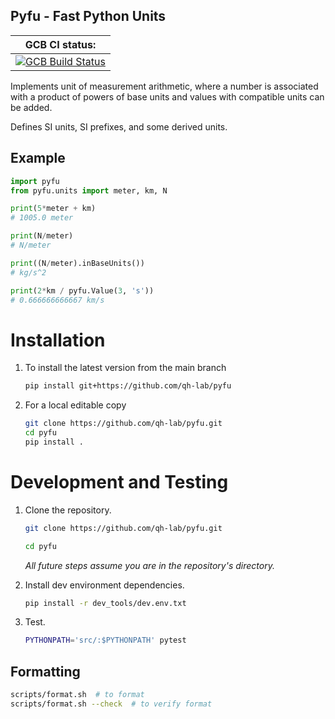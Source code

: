 ## Pyfu - Fast Python Units

| GCB CI status: |
| ---------- |
| [![GCB Build Status](https://storage.googleapis.com/qh-build-badges/builds/pyfu/branches/master.svg)](https://pantheon.corp.google.com/cloud-build/builds?project=qh-build&query=trigger_id%3D%22736396b1-c130-4936-adf5-cd9c7be2b492%22) |

Implements unit of measurement arithmetic, where a number is associated with a product of powers of base units and values with compatible units can be added.

Defines SI units, SI prefixes, and some derived units.

## Example

```python
import pyfu
from pyfu.units import meter, km, N

print(5*meter + km)
# 1005.0 meter

print(N/meter)
# N/meter

print((N/meter).inBaseUnits())
# kg/s^2

print(2*km / pyfu.Value(3, 's'))
# 0.666666666667 km/s
```

# Installation

1. To install the latest version from the main branch

    ```bash
    pip install git+https://github.com/qh-lab/pyfu
    ```

1. For a local editable copy

    ```bash
    git clone https://github.com/qh-lab/pyfu.git    
    cd pyfu
    pip install .
    ```

# Development and Testing

1. Clone the repository.

    ```bash
    git clone https://github.com/qh-lab/pyfu.git

    cd pyfu
    ```

    *All future steps assume you are in the repository's directory.*

1. Install dev environment dependencies.

    ```bash
    pip install -r dev_tools/dev.env.txt
    ```

1. Test.

    ```bash
    PYTHONPATH='src/:$PYTHONPATH' pytest
    ```


## Formatting

```bash
scripts/format.sh  # to format
scripts/format.sh --check  # to verify format
```
